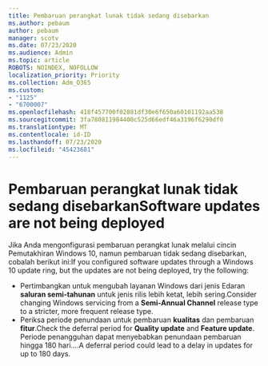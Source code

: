 ```yaml
---
title: Pembaruan perangkat lunak tidak sedang disebarkan
ms.author: pebaum
author: pebaum
manager: scotv
ms.date: 07/23/2020
ms.audience: Admin
ms.topic: article
ROBOTS: NOINDEX, NOFOLLOW
localization_priority: Priority
ms.collection: Adm_O365
ms.custom:
- "1125"
- "6700007"
ms.openlocfilehash: 418f457700f02881df30e6f650a60101192aa538
ms.sourcegitcommit: 3fa780811984400c525d66edf46a3196f6290df0
ms.translationtype: MT
ms.contentlocale: id-ID
ms.lasthandoff: 07/23/2020
ms.locfileid: "45423681"
---
```

# <a name="software-updates-are-not-being-deployed"></a><span data-ttu-id="c3982-102">Pembaruan perangkat lunak tidak sedang disebarkan</span><span class="sxs-lookup"><span data-stu-id="c3982-102">Software updates are not being deployed</span></span>

<span data-ttu-id="c3982-103">Jika Anda mengonfigurasi pembaruan perangkat lunak melalui cincin Pemutakhiran Windows 10, namun pembaruan tidak sedang disebarkan, cobalah berikut ini:</span><span class="sxs-lookup"><span data-stu-id="c3982-103">If you configured software updates through a Windows 10 update ring, but the updates are not being deployed, try the following:</span></span>  

- <span data-ttu-id="c3982-104">Pertimbangkan untuk mengubah layanan Windows dari jenis Edaran **saluran semi-tahunan** untuk jenis rilis lebih ketat, lebih sering.</span><span class="sxs-lookup"><span data-stu-id="c3982-104">Consider changing Windows servicing from a  **Semi-Annual Channel**  release type to a stricter, more frequent release type.</span></span>
- <span data-ttu-id="c3982-105">Periksa periode penundaan untuk pembaruan **kualitas** dan pembaruan **fitur**.</span><span class="sxs-lookup"><span data-stu-id="c3982-105">Check the deferral period for  **Quality update**  and  **Feature update**.</span></span> <span data-ttu-id="c3982-106">Periode penangguhan dapat menyebabkan penundaan pembaruan hingga 180 hari....</span><span class="sxs-lookup"><span data-stu-id="c3982-106">A deferral period could lead to a delay in updates for up to 180 days.</span></span>